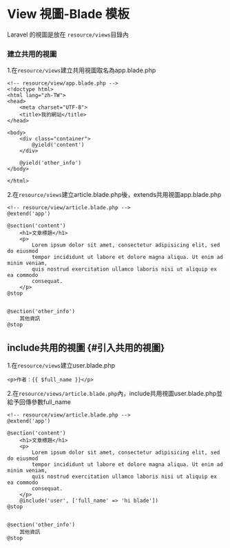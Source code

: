 # View 視圖-Blade 模板

Laravel 的視圖是放在 `resource/views`目錄內

### 建立共用的視圖

1.在`resource/views`建立共用視圖取名為app.blade.php

```
<!-- resource/view/app.blade.php -->
<!doctype html>
<html lang="zh-TW">
<head>
    <meta charset="UTF-8">
    <title>我的網站</title>
</head>

<body>
    <div class="container">
        @yield('content')
    </div>

    @yield('other_info')
</body>

</html>
```

2.在`resource/views`建立article.blade.php後，extends共用視圖app.blade.php

```
<!-- resource/view/article.blade.php -->
@extend('app')

@section('content')
    <h1>文章標題</h1>
    <p>
        Lorem ipsum dolor sit amet, consectetur adipisicing elit, sed do eiusmod
        tempor incididunt ut labore et dolore magna aliqua. Ut enim ad minim veniam,
        quis nostrud exercitation ullamco laboris nisi ut aliquip ex ea commodo
        consequat.
    </p>
@stop


@section('other_info')
    其他資訊
@stop
```

## include共用的視圖 {#引入共用的視圖}

1.在`resource/views`建立user.blade.php

```
<p>作者：{{ $full_name }}</p>
```

2.在`resource/views/article.blade.php`內，include共用視圖user.blade.php並給予回傳參數full\_name

```
<!-- resource/view/article.blade.php -->
@extend('app')

@section('content')
    <h1>文章標題</h1>
    <p>
        Lorem ipsum dolor sit amet, consectetur adipisicing elit, sed do eiusmod
        tempor incididunt ut labore et dolore magna aliqua. Ut enim ad minim veniam,
        quis nostrud exercitation ullamco laboris nisi ut aliquip ex ea commodo
        consequat.
    </p>
    @include('user', ['full_name' => 'hi blade'])
@stop


@section('other_info')
    其他資訊
@stop
```



